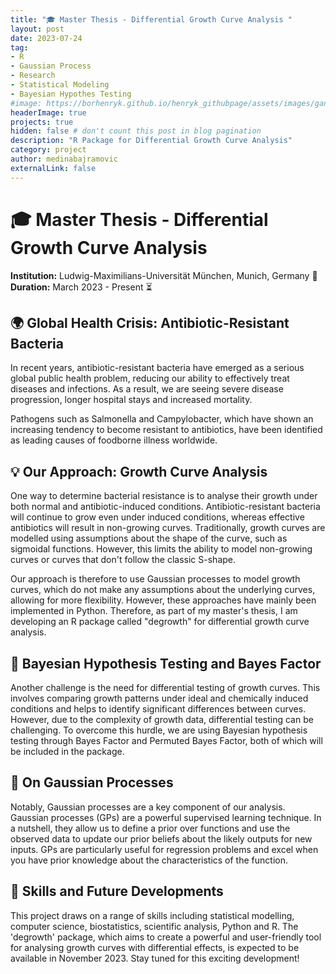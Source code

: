```yaml
---
title: "🎓 Master Thesis - Differential Growth Curve Analysis "
layout: post
date: 2023-07-24
tag:
- R
- Gaussian Process
- Research
- Statistical Modeling
- Bayesian Hypothes Testing
#image: https://borhenryk.github.io/henryk_githubpage/assets/images/gan.png
headerImage: true
projects: true
hidden: false # don't count this post in blog pagination
description: "R Package for Differential Growth Curve Analysis"
category: project
author: medinabajramovic
externalLink: false
---
```


# 🎓 Master Thesis - Differential Growth Curve Analysis 
**Institution:** Ludwig-Maximilians-Universität München, Munich, Germany 📍
**Duration:** March 2023 - Present ⏳

## 🌍 Global Health Crisis: Antibiotic-Resistant Bacteria 
In recent years, antibiotic-resistant bacteria have emerged as a serious global public health problem, reducing our ability to effectively treat diseases and infections. As a result, we are seeing severe disease progression, longer hospital stays and increased mortality.

Pathogens such as Salmonella and Campylobacter, which have shown an increasing tendency to become resistant to antibiotics, have been identified as leading causes of foodborne illness worldwide.

## 💡 Our Approach: Growth Curve Analysis 
One way to determine bacterial resistance is to analyse their growth under both normal and antibiotic-induced conditions. Antibiotic-resistant bacteria will continue to grow even under induced conditions, whereas effective antibiotics will result in non-growing curves. Traditionally, growth curves are modelled using assumptions about the shape of the curve, such as sigmoidal functions. However, this limits the ability to model non-growing curves or curves that don't follow the classic S-shape. 

Our approach is therefore to use Gaussian processes to model growth curves, which do not make any assumptions about the underlying curves, allowing for more flexibility. However, these approaches have mainly been implemented in Python. Therefore, as part of my master's thesis, I am developing an R package called "degrowth" for differential growth curve analysis.

## 🧪 Bayesian Hypothesis Testing and Bayes Factor
Another challenge is the need for differential testing of growth curves. This involves comparing growth patterns under ideal and chemically induced conditions and helps to identify significant differences between curves. However, due to the complexity of growth data, differential testing can be challenging. To overcome this hurdle, we are using Bayesian hypothesis testing through Bayes Factor and Permuted Bayes Factor, both of which will be included in the package.

## 🤖 On Gaussian Processes 
Notably, Gaussian processes are a key component of our analysis. Gaussian processes (GPs) are a powerful supervised learning technique. In a nutshell, they allow us to define a prior over functions and use the observed data to update our prior beliefs about the likely outputs for new inputs. GPs are particularly useful for regression problems and excel when you have prior knowledge about the characteristics of the function.

## 🚀 Skills and Future Developments 
This project draws on a range of skills including statistical modelling, computer science, biostatistics, scientific analysis, Python and R. The 'degrowth' package, which aims to create a powerful and user-friendly tool for analysing growth curves with differential effects, is expected to be available in November 2023. Stay tuned for this exciting development!

